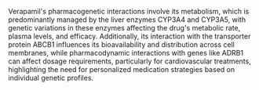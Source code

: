 Verapamil's pharmacogenetic interactions involve its metabolism, which is predominantly managed by the liver enzymes CYP3A4 and CYP3A5, with genetic variations in these enzymes affecting the drug's metabolic rate, plasma levels, and efficacy. Additionally, its interaction with the transporter protein ABCB1 influences its bioavailability and distribution across cell membranes, while pharmacodynamic interactions with genes like ADRB1 can affect dosage requirements, particularly for cardiovascular treatments, highlighting the need for personalized medication strategies based on individual genetic profiles.